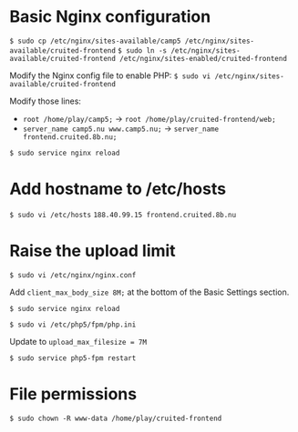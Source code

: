 # Basic Nginx configuration

`$ sudo cp /etc/nginx/sites-available/camp5 /etc/nginx/sites-available/cruited-frontend`
`$ sudo ln -s /etc/nginx/sites-available/cruited-frontend /etc/nginx/sites-enabled/cruited-frontend`

Modify the Nginx config file to enable PHP:
`$ sudo vi /etc/nginx/sites-available/cruited-frontend`

Modify those lines:

- `root /home/play/camp5;` -> `root /home/play/cruited-frontend/web;`
- `server_name camp5.nu www.camp5.nu;` -> `server_name frontend.cruited.8b.nu;`

`$ sudo service nginx reload`


# Add hostname to /etc/hosts

`$ sudo vi /etc/hosts`
`188.40.99.15 frontend.cruited.8b.nu`


# Raise the upload limit

`$ sudo vi /etc/nginx/nginx.conf`

Add `client_max_body_size 8M;` at the bottom of the Basic Settings section.

`$ sudo service nginx reload`

`$ sudo vi /etc/php5/fpm/php.ini`

Update to `upload_max_filesize = 7M`

`$ sudo service php5-fpm restart`


# File permissions

`$ sudo chown -R www-data /home/play/cruited-frontend`
